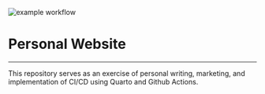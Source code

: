 ![example workflow](https://github.com/TheNewExecutor/thenewexecutor.github.io/actions/workflows/puglish-quarto.yml/badge.svg)
# Personal Website
---
This repository serves as an exercise of personal writing, marketing, and implementation of CI/CD using Quarto and Github Actions.